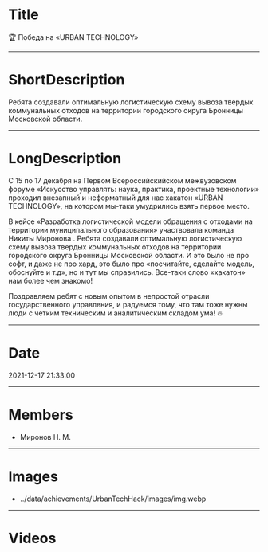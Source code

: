 # Title

🏆 Победа на «URBAN TECHNOLOGY»

---

# ShortDescription

Ребята создавали оптимальную логистическую схему вывоза твердых коммунальных отходов на территории городского округа Бронницы Московской области.

---

# LongDescription

С 15 по 17 декабря на Первом Всероссийскийском межвузовском форуме «Искусство управлять: наука, практика, проектные технологии» проходил внезапный и неформатный для нас хакатон «URBAN TECHNOLOGY», на котором мы-таки умудрились взять первое место.

В кейсе «Разработка логистической модели обращения с отходами на территории муниципального образования» участвовала команда Никиты Миронова . Ребята создавали оптимальную логистическую схему вывоза твердых коммунальных отходов на территории городского округа Бронницы Московской области. И это было не про софт, и даже не про хард, это было про «посчитайте, сделайте модель, обоснуйте и т.д», но и тут мы справились. Все-таки слово «хакатон» нам более чем знакомо!

Поздравляем ребят с новым опытом в непростой отрасли государственного управления, и радуемся тому, что там тоже нужны люди с четким техническим и аналитическим складом ума! 🔥

---

# Date

2021-12-17 21:33:00

---

# Members

- Миронов Н. М.

---

# Images

- ../data/achievements/UrbanTechHack/images/img.webp

---

# Videos
